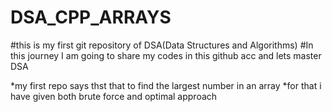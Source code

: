# DSA_CPP_ARRAYS
#this is my first git repository of DSA(Data Structures and Algorithms)
#In this journey I am going to share my codes in this github acc and lets master DSA

*my first repo says thst that to find the largest number in an array
*for that i have given both brute force and optimal approach
